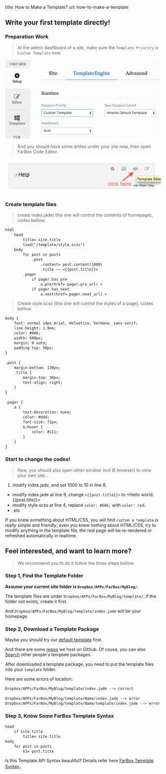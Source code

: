 title: How to Make a Template?
url: how-to-make-a-template

## Write your first template directly!

### Preparation Work

> At the admin dashboard of a site, make sure the `Template Priority` is `Custom Template` now.

![Image Title](/_image/2014-06-10/template-priority.png)

> And you should have some artiles under your site now, then open FarBox Code Editor:

![Image Title](/_image/2014-06-07/code-editor.png)

### Create template files

> create index.jade( this one will control the contents of homepage), codes bellow:
```jade:n
html
    head
        title= site.title
        load("/template/style.scss")
    body
        for post in posts
            .post
                .content= post.content(1000)
                .title —— <{{post.title}}>
        .pager
            if pager.has_pre
                a.pre(href= pager.pre_url) <
            if pager.has_next
                a.next(href= pager.next_url) >

```

> Create style.scss (this one will control the styles of a page),  codes bellow:
```scss:n
body {
    font: normal 14px Arial, Helvetice, Verdana, sans-serif;
    line-height: 1.9em;
    color: #666;
    width: 600px;
    margin: 0 auto;
    padding-top: 50px;
}

.post {
    margin-bottom: 130px;
    .title {
        margin-top: 30px;
        text-align: right;
    }
}

.pager {
    a {
        text-decoration: none;
        color: #ddd;
        font-size: 72px;
        &:hover {
            color: #111;
        }
    }
}
```

### Start to change the codes!

> Now, you should also open other window (not IE browser) to view your own site...

1. modify index.jade, and set 1000 to 10 in line 8.
-  modify index.jade at line 9, change `<{{post.title}}>` to <Hello world. {{post.title}}>
-  modify style.scss at line 4, replace `color: #666;` with `color: red;`
- .etc

If you knew something about HTML/CSS, you will find `custom a template` is really simple and friendly; even you knew nothing about HTML/CSS, try to modify anything in the template file, the real page will be re-rendered or refreshed automatically in realtime.



## Feel interested, and want to learn more?

> We recommend you to do it follow the three steps bellow:

### Step 1, Find the Template Folder

**Assume your current site folder is `Dropbox/APPs/FarBox/MyBlog/`.**

The template files are under  `Dropbox/APPs/FarBox/MyBlog/template/`, if the folder not exists, create it first.

And `Dropbox/APPs/FarBox/MyBlog/template/index.jade` will be your homepage.

### Step 2, Download a Template Package

Maybe you should try our [default template](https://github.com/BuildFarBox/default-template) first.

And there are some [repos](https://github.com/BuildFarBox/) we host on Github. Of couse, you can also [Search](https://github.com/search?o=desc&q=farbox&ref=cmdform&s=updated&type=Repositories) other people's template packages.


After downloaded a template package, you need to put the template files into your `template` folder.


Here are some errors of location:
```
Dropbox/APPs/FarBox/MyBlog/template/index.jade --> correct

Dropbox/APPs/FarBox/MyBlog/template/Name/index.jade --> error
Dropbox/APPs/FarBox/MyBlog/template/Name/template/index.jade --> error
```


### Step 3, Know Some FarBox Template Syntax

```jade
head
	if site.title
		title= site.title
body
	for post in posts
		h1= post.title
```

Is this Template API Syntax beautiful?  Details refer here [FarBox Template Syntax](http://doc.farbox.com/read/template-syntax)。




